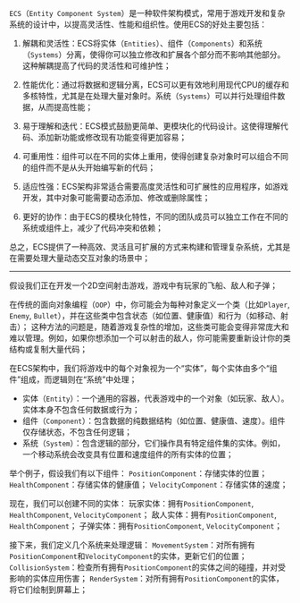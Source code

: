 `ECS`（`Entity Component System`）是一种软件架构模式，常用于游戏开发和复杂系统的设计中，以提高灵活性、性能和组织性。使用ECS的好处主要包括：

1. 解耦和灵活性：ECS将实体（`Entities`）、组件（`Components`）和系统（`Systems`）分离，使得你可以独立修改和扩展各个部分而不影响其他部分。这种解耦提高了代码的灵活性和可维护性；

2. 性能优化：通过将数据和逻辑分离，ECS可以更有效地利用现代CPU的缓存和多核特性，尤其是在处理大量对象时。系统（`Systems`）可以并行处理组件数据，从而提高性能；

3. 易于理解和迭代：ECS模式鼓励更简单、更模块化的代码设计。这使得理解代码、添加新功能或修改现有功能变得更加容易；

4. 可重用性：组件可以在不同的实体上重用，使得创建复杂对象时可以组合不同的组件而不是从头开始编写新的代码；

5. 适应性强：ECS架构非常适合需要高度灵活性和可扩展性的应用程序，如游戏开发，其中对象可能需要动态添加、修改或删除属性；

6. 更好的协作：由于ECS的模块化特性，不同的团队成员可以独立工作在不同的系统或组件上，减少了代码冲突和依赖；

总之，ECS提供了一种高效、灵活且可扩展的方式来构建和管理复杂系统，尤其是在需要处理大量动态交互对象的场景中；

---

假设我们正在开发一个2D空间射击游戏，游戏中有玩家的飞船、敌人和子弹；

在传统的面向对象编程（`OOP`）中，你可能会为每种对象定义一个类（比如`Player`, `Enemy`, `Bullet`），并在这些类中包含状态（如位置、健康值）和行为（如移动、射击）；
这种方法的问题是，随着游戏复杂性的增加，这些类可能会变得非常庞大和难以管理。例如，如果你想添加一个可以射击的敌人，你可能需要重新设计你的类结构或复制大量代码；

在ECS架构中，我们将游戏中的每个对象视为一个“实体”，每个实体由多个“组件”组成，而逻辑则在“系统”中处理；
- 实体（`Entity`）：一个通用的容器，代表游戏中的一个对象（如玩家、敌人）。实体本身不包含任何数据或行为；
- 组件（`Component`）：包含数据的纯数据结构（如位置、健康值、速度）。组件仅存储状态，不包含任何逻辑；
- 系统（`System`）：包含逻辑的部分，它们操作具有特定组件集的实体。例如，一个移动系统会改变具有位置和速度组件的所有实体的位置；

举个例子，假设我们有以下组件：
	`PositionComponent`：存储实体的位置；
	`HealthComponent`：存储实体的健康值；
	`VelocityComponent`：存储实体的速度；

现在，我们可以创建不同的实体：
	玩家实体：拥有`PositionComponent`, `HealthComponent`, `VelocityComponent`；
	敌人实体：拥有`PositionComponent`, `HealthComponent`；
	子弹实体：拥有`PositionComponent`, `VelocityComponent`；

接下来，我们定义几个系统来处理逻辑：
	`MovementSystem`：对所有拥有`PositionComponent`和`VelocityComponent`的实体，更新它们的位置；
	`CollisionSystem`：检查所有拥有`PositionComponent`的实体之间的碰撞，并对受影响的实体应用伤害；
	`RenderSystem`：对所有拥有`PositionComponent`的实体，将它们绘制到屏幕上；
